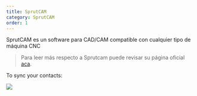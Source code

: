 ```yaml
---
title: SprutCAM
category: SprutCAM
order: 1
---
```


SprutCAM es un software para CAD/CAM compatible con cualquier tipo de máquina CNC

> Para leer más respecto a Sprutcam puede revisar su página oficial [aca](https://sprutcam.com/).

To sync your contacts:


![](//placehold.it/800x600)
